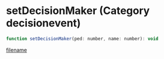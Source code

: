 # setDecisionMaker (Category decisionevent)

```js
function setDecisionMaker(ped: number, name: number): void
```

[filename](setDecisionMaker_m.md ':include')